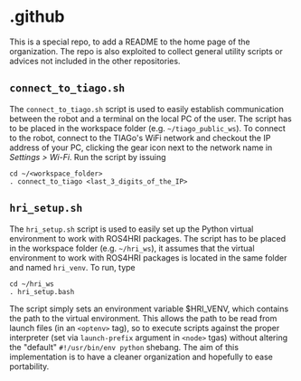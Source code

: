 # .github
This is a special repo, to add a README to the home page of the organization.
The repo is also exploited to collect general utility scripts or advices not included in the other repositories.

## `connect_to_tiago.sh`
The `connect_to_tiago.sh` script is used to easily establish communication between the robot and a terminal on the local PC of the user. The script has to be placed in the workspace folder (e.g. `~/tiago_public_ws`).
To connect to the robot, connect to the TIAGo's WiFi network and checkout the IP address of your PC, clicking the gear icon next to the network name in _Settings > Wi-Fi_. Run the script by issuing
```
cd ~/<workspace_folder>
. connect_to_tiago <last_3_digits_of_the_IP> 
```

## `hri_setup.sh`
The `hri_setup.sh` script is used to easily set up the Python virtual environment to work with ROS4HRI packages. The script has to be placed in the workspace folder (e.g. `~/hri_ws`), it assumes that the virtual environment to work with ROS4HRI packages is located in the same folder and named `hri_venv`.
To run, type
```
cd ~/hri_ws
. hri_setup.bash
```
The script simply sets an environment variable $HRI_VENV, which contains the path to the virtual environment. This allows the path to be read from launch files (in an `<optenv>` tag), so to execute scripts against the proper interpreter (set via `launch-prefix` argument in `<node>` tgas) without altering the "default" `#!/usr/bin/env python` shebang. The aim of this implementation is to have a cleaner organization and hopefully to ease portability. 
